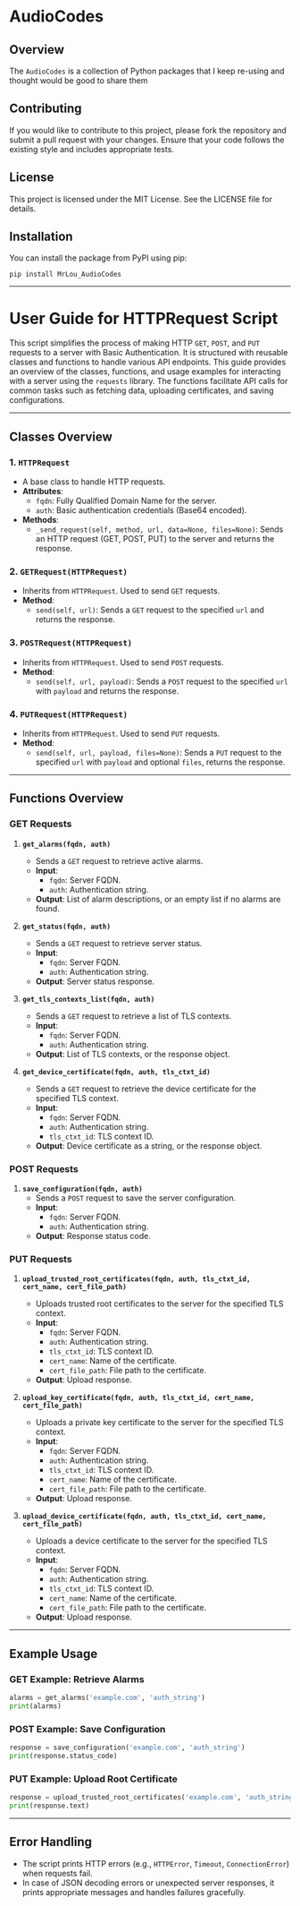 # AudioCodes

## Overview
The `AudioCodes` is a collection of Python packages that I keep re-using and thought would be good to share them

## Contributing
If you would like to contribute to this project, please fork the repository and submit a pull request with your changes. Ensure that your code follows the existing style and includes appropriate tests.

## License
This project is licensed under the MIT License. See the LICENSE file for details.

## Installation

You can install the package from PyPI using pip:

```
pip install MrLou_AudioCodes
```
---

# **User Guide for HTTPRequest Script**

This script simplifies the process of making HTTP `GET`, `POST`, and `PUT` requests to a server with Basic Authentication. It is structured with reusable classes and functions to handle various API endpoints.
This guide provides an overview of the classes, functions, and usage examples for interacting with a server using the `requests` library. The functions facilitate API calls for common tasks such as fetching data, uploading certificates, and saving configurations.

---

## **Classes Overview**

### 1. **`HTTPRequest`**
   - A base class to handle HTTP requests.
   - **Attributes**:
     - `fqdn`: Fully Qualified Domain Name for the server.
     - `auth`: Basic authentication credentials (Base64 encoded).
   - **Methods**:
     - `_send_request(self, method, url, data=None, files=None)`: Sends an HTTP request (GET, POST, PUT) to the server and returns the response.

### 2. **`GETRequest(HTTPRequest)`**
   - Inherits from `HTTPRequest`. Used to send `GET` requests.
   - **Method**:
     - `send(self, url)`: Sends a `GET` request to the specified `url` and returns the response.

### 3. **`POSTRequest(HTTPRequest)`**
   - Inherits from `HTTPRequest`. Used to send `POST` requests.
   - **Method**:
     - `send(self, url, payload)`: Sends a `POST` request to the specified `url` with `payload` and returns the response.

### 4. **`PUTRequest(HTTPRequest)`**
   - Inherits from `HTTPRequest`. Used to send `PUT` requests.
   - **Method**:
     - `send(self, url, payload, files=None)`: Sends a `PUT` request to the specified `url` with `payload` and optional `files`, returns the response.

---

## **Functions Overview**

### **GET Requests**

1. **`get_alarms(fqdn, auth)`**
   - Sends a `GET` request to retrieve active alarms.
   - **Input**: 
     - `fqdn`: Server FQDN.
     - `auth`: Authentication string.
   - **Output**: List of alarm descriptions, or an empty list if no alarms are found.

2. **`get_status(fqdn, auth)`**
   - Sends a `GET` request to retrieve server status.
   - **Input**: 
     - `fqdn`: Server FQDN.
     - `auth`: Authentication string.
   - **Output**: Server status response.

3. **`get_tls_contexts_list(fqdn, auth)`**
   - Sends a `GET` request to retrieve a list of TLS contexts.
   - **Input**: 
     - `fqdn`: Server FQDN.
     - `auth`: Authentication string.
   - **Output**: List of TLS contexts, or the response object.

4. **`get_device_certificate(fqdn, auth, tls_ctxt_id)`**
   - Sends a `GET` request to retrieve the device certificate for the specified TLS context.
   - **Input**: 
     - `fqdn`: Server FQDN.
     - `auth`: Authentication string.
     - `tls_ctxt_id`: TLS context ID.
   - **Output**: Device certificate as a string, or the response object.

### **POST Requests**

1. **`save_configuration(fqdn, auth)`**
   - Sends a `POST` request to save the server configuration.
   - **Input**:
     - `fqdn`: Server FQDN.
     - `auth`: Authentication string.
   - **Output**: Response status code.

### **PUT Requests**

1. **`upload_trusted_root_certificates(fqdn, auth, tls_ctxt_id, cert_name, cert_file_path)`**
   - Uploads trusted root certificates to the server for the specified TLS context.
   - **Input**:
     - `fqdn`: Server FQDN.
     - `auth`: Authentication string.
     - `tls_ctxt_id`: TLS context ID.
     - `cert_name`: Name of the certificate.
     - `cert_file_path`: File path to the certificate.
   - **Output**: Upload response.

2. **`upload_key_certificate(fqdn, auth, tls_ctxt_id, cert_name, cert_file_path)`**
   - Uploads a private key certificate to the server for the specified TLS context.
   - **Input**:
     - `fqdn`: Server FQDN.
     - `auth`: Authentication string.
     - `tls_ctxt_id`: TLS context ID.
     - `cert_name`: Name of the certificate.
     - `cert_file_path`: File path to the certificate.
   - **Output**: Upload response.

3. **`upload_device_certificate(fqdn, auth, tls_ctxt_id, cert_name, cert_file_path)`**
   - Uploads a device certificate to the server for the specified TLS context.
   - **Input**:
     - `fqdn`: Server FQDN.
     - `auth`: Authentication string.
     - `tls_ctxt_id`: TLS context ID.
     - `cert_name`: Name of the certificate.
     - `cert_file_path`: File path to the certificate.
   - **Output**: Upload response.

---

## **Example Usage**

### **GET Example: Retrieve Alarms**
```python
alarms = get_alarms('example.com', 'auth_string')
print(alarms)
```

### **POST Example: Save Configuration**
```python
response = save_configuration('example.com', 'auth_string')
print(response.status_code)
```

### **PUT Example: Upload Root Certificate**
```python
response = upload_trusted_root_certificates('example.com', 'auth_string', 'tls_id', 'cert_name', '/path/to/cert.pem')
print(response.text)
```

---

## **Error Handling**

- The script prints HTTP errors (e.g., `HTTPError`, `Timeout`, `ConnectionError`) when requests fail.
- In case of JSON decoding errors or unexpected server responses, it prints appropriate messages and handles failures gracefully.

